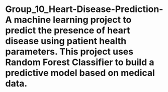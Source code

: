 # Group_10_Heart-Disease-Prediction-A machine learning project to predict the presence of heart disease using patient health parameters. This project uses Random Forest Classifier to build a predictive model based on medical data.
